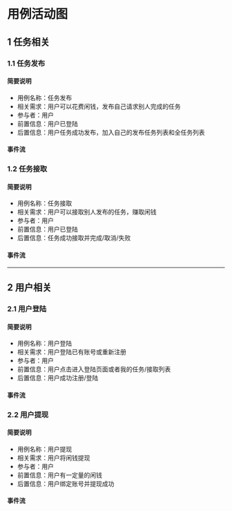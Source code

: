 # 用例活动图

## 1 任务相关

### 1.1 任务发布

#### 简要说明

* 用例名称：任务发布
* 相关需求：用户可以花费闲钱，发布自己请求别人完成的任务
* 参与者：用户
* 前置信息：用户已登陆
* 后置信息：用户任务成功发布，加入自己的发布任务列表和全任务列表

#### 事件流


### 1.2 任务接取

#### 简要说明

* 用例名称：任务接取
* 相关需求：用户可以接取别人发布的任务，赚取闲钱
* 参与者：用户
* 前置信息：用户已登陆
* 后置信息：任务成功接取并完成/取消/失败

#### 事件流


----

## 2 用户相关


### 2.1 用户登陆

#### 简要说明

* 用例名称：用户登陆
* 相关需求：用户登陆已有账号或重新注册
* 参与者：用户
* 前置信息：用户点击进入登陆页面或者我的任务/接取列表
* 后置信息：用户成功注册/登陆

#### 事件流


### 2.2 用户提现

#### 简要说明

* 用例名称：用户提现
* 相关需求：用户将闲钱提现
* 参与者：用户
* 前置信息：用户有一定量的闲钱
* 后置信息：用户绑定账号并提现成功

#### 事件流

